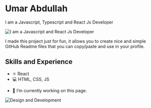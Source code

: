 # Umar Abdullah
I am a Javascript, Typescript and React Js Developer


![I am a Javascript and React Js Developer](https://www.openxcell.com/wp-content/uploads/2021/12/What-is-ReactJS-1.svg)

I made this project just for fun, it allows you to create nice and simple GitHub Readme files that you can copy/paste and use in your profile.

## Skills and Experience
* ⚛ React
* 💻 HTML, CSS, JS

- 🔭 I’m currently working on this page. 

![Design and Development](https://github.com/adriantwarog/adriantwarog/blob/master/freeCodeCamp.jpg)



